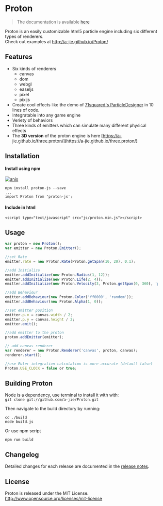 Proton
======

> The documentation is available [here](https://projects.jpeer.at/proton/)

Proton is an easily customizable html5 particle engine including six different types of renderers. <br>
Check out examples at http://a-jie.github.io/Proton/

## Features
- Six kinds of renderers
  - canvas 
  - dom 
  - webgl 
  - easeljs 
  - pixel
  - pixijs
- Create cool effects like the demo of <a href="http://www.71squared.com/">71squared's ParticleDesigner</a> in 10 lines of code.
- Integratable into any game engine
- Veriety of behaviors
- Three kinds of emitters which can simulate many different physical effects
- The __3D version__ of the proton engine is here [https://a-jie.github.io/three.proton/](https://a-jie.github.io/three.proton/)

## Installation

#### Install using npm 
[![anix](https://nodei.co/npm/proton-js.png)](https://npmjs.org/package/proton-js)

``` 
npm install proton-js --save
... 
import Proton from 'proton-js';
```

#### Include in html
``` 
<script type="text/javascript" src="js/proton.min.js"></script> 
```

## Usage
```javascript
var proton = new Proton();
var emitter = new Proton.Emitter();

//set Rate
emitter.rate = new Proton.Rate(Proton.getSpan(10, 20), 0.1);

//add Initialize
emitter.addInitialize(new Proton.Radius(1, 12));
emitter.addInitialize(new Proton.Life(2, 4));
emitter.addInitialize(new Proton.Velocity(3, Proton.getSpan(0, 360), 'polar'));

//add Behaviour
emitter.addBehaviour(new Proton.Color('ff0000', 'random'));
emitter.addBehaviour(new Proton.Alpha(1, 0));

//set emitter position
emitter.p.x = canvas.width / 2;
emitter.p.y = canvas.height / 2;
emitter.emit();

//add emitter to the proton
proton.addEmitter(emitter);

// add canvas renderer
var renderer = new Proton.Renderer('canvas', proton, canvas);
renderer.start();

//use Euler integration calculation is more accurate (default false)
Proton.USE_CLOCK = false or true;
```

## Building Proton
Node is a dependency, use terminal to install it with with:  
`git clone git://github.com/a-jie/Proton.git`

Then navigate to the build directory by running:  

```
cd ./build
node build.js
``` 

Or use npm script  
```
npm run build
```

## Changelog
Detailed changes for each release are documented in the [release notes](https://github.com/a-jie/Proton/releases).


## License
Proton is released under the MIT License. http://www.opensource.org/licenses/mit-license
